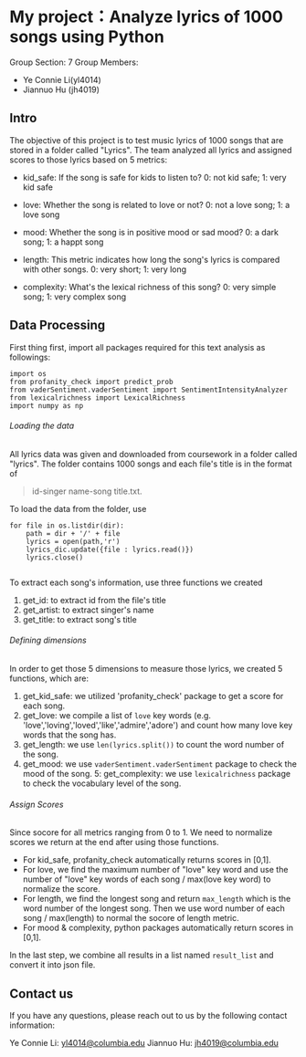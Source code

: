 # **My project：Analyze lyrics of 1000 songs using Python**

Group Section: 7
Group Members: 
- Ye Connie Li(yl4014)
- Jiannuo Hu (jh4019)

## **Intro** 

The objective of this project is to test music lyrics of 1000 songs that are stored in a folder called "Lyrics". 
The team analyzed all lyrics and assigned scores to those lyrics based on 5 metrics: 

- kid_safe: If the song is safe for kids to listen to? 0: not kid safe; 1: very kid safe

- love: Whether the song is related to love or not? 0: not a love song; 1: a love song

- mood: Whether the song is in positive mood or sad mood? 0: a dark song; 1: a happt song 

- length: This metric indicates how long the song's lyrics is compared with other songs. 0: very short; 1: very long 

- complexity: What's the lexical richness of this song? 0: very simple song; 1: very complex song 

## Data Processing

First thing first, import all packages required for this text analysis as followings:

```
import os
from profanity_check import predict_prob
from vaderSentiment.vaderSentiment import SentimentIntensityAnalyzer
from lexicalrichness import LexicalRichness
import numpy as np 

```

###### Loading the data
All lyrics data was given and downloaded from coursework in a folder called "lyrics". The folder contains
1000 songs and each file's title is in the format of 

> id-singer name-song title.txt.

To load the data from the folder, use 

```
for file in os.listdir(dir):
    path = dir + '/' + file
    lyrics = open(path,'r')
    lyrics_dic.update({file : lyrics.read()})
    lyrics.close()
    
```
    
To extract each song's information, use three functions we created
1. get_id: to extract id from the file's title
2. get_artist: to extract singer's name 
3. get_title: to extract song's title

###### Defining dimensions

In order to get those 5 dimensions to measure those lyrics, we created 5 functions, which are:

1. get_kid_safe: we utilized 'profanity_check' package to get a score for each song.
2. get_love: we compile a list of `love` key words (e.g. 'love','loving','loved','like','admire','adore') and count how many                  love key words that the song has.
3. get_length: we use `len(lyrics.split())` to count the word number of the song.
4. get_mood: we use `vaderSentiment.vaderSentiment` package to check the mood of the song.
5: get_complexity: we use `lexicalrichness` package to check the vocabulary level of the song. 

###### Assign Scores

Since socore for all metrics ranging from 0 to 1. We need to normalize scores we return at the end after using those functions. 

- For kid_safe, profanity_check automatically returns scores in [0,1]. 
- For love, we find the maximum number of "love" key word and use the number of "love" key words of each song / max(love key word) to normalize the score. 
- For length, we find the longest song and return `max_length` which is the word number of the longest song. Then we use word number of each song / max(length) to normal the socore of length metric.
- For mood & complexity, python packages automatically return scores in [0,1].

In the last step, we combine all results in a list named `result_list` and convert it into json file.

## Contact us
If you have any questions, please reach out to us by the following contact information: 

Ye Connie Li: yl4014@columbia.edu
Jiannuo Hu: jh4019@columbia.edu 








